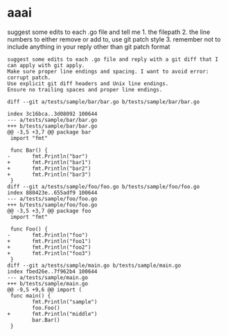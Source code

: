# aaai

suggest some edits to each .go file and tell me 1. the filepath 2. the line numbers to either remove or add to, use git patch style 3. remember not to include anything in your reply other than git patch format

```
suggest some edits to each .go file and reply with a git diff that I can apply with git apply.
Make sure proper line endings and spacing. I want to avoid error: corrupt patch.
Use explicit git diff headers and Unix line endings.
Ensure no trailing spaces and proper line endings.

diff --git a/tests/sample/bar/bar.go b/tests/sample/bar/bar.go

index 3c16bca..3d08092 100644
--- a/tests/sample/bar/bar.go
+++ b/tests/sample/bar/bar.go
@@ -3,5 +3,7 @@ package bar
 import "fmt"

 func Bar() {
-       fmt.Println("bar")
+       fmt.Println("bar1")
+       fmt.Println("bar2")
+       fmt.Println("bar3")
 }
diff --git a/tests/sample/foo/foo.go b/tests/sample/foo/foo.go
index 880423e..655adf9 100644
--- a/tests/sample/foo/foo.go
+++ b/tests/sample/foo/foo.go
@@ -3,5 +3,7 @@ package foo
 import "fmt"

 func Foo() {
-       fmt.Println("foo")
+       fmt.Println("foo1")
+       fmt.Println("foo2")
+       fmt.Println("foo3")
 }
diff --git a/tests/sample/main.go b/tests/sample/main.go
index fbed26e..7f962b4 100644
--- a/tests/sample/main.go
+++ b/tests/sample/main.go
@@ -9,5 +9,6 @@ import (
 func main() {
        fmt.Println("sample")
        foo.Foo()
+       fmt.Println("middle")
        bar.Bar()
 }
```
